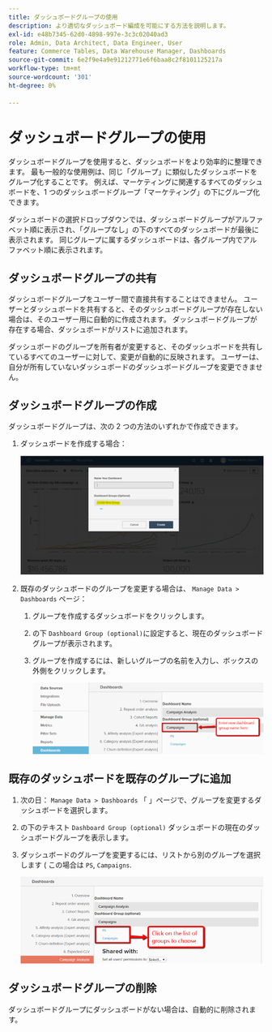 ```yaml
---
title: ダッシュボードグループの使用
description: より適切なダッシュボード編成を可能にする方法を説明します。
exl-id: e48b7345-62d0-4898-997e-3c3c02040ad3
role: Admin, Data Architect, Data Engineer, User
feature: Commerce Tables, Data Warehouse Manager, Dashboards
source-git-commit: 6e2f9e4a9e91212771e6f6baa8c2f8101125217a
workflow-type: tm+mt
source-wordcount: '301'
ht-degree: 0%

---
```


# ダッシュボードグループの使用

ダッシュボードグループを使用すると、ダッシュボードをより効率的に整理できます。 最も一般的な使用例は、同じ「グループ」に類似したダッシュボードをグループ化することです。 例えば、マーケティングに関連するすべてのダッシュボードを、1 つのダッシュボードグループ「マーケティング」の下にグループ化できます。

ダッシュボードの選択ドロップダウンでは、ダッシュボードグループがアルファベット順に表示され、「グループなし」の下のすべてのダッシュボードが最後に表示されます。 同じグループに属するダッシュボードは、各グループ内でアルファベット順に表示されます。

## ダッシュボードグループの共有

ダッシュボードグループをユーザー間で直接共有することはできません。 ユーザーとダッシュボードを共有すると、そのダッシュボードグループが存在しない場合は、そのユーザー用に自動的に作成されます。 ダッシュボードグループが存在する場合、ダッシュボードがリストに追加されます。

ダッシュボードのグループを所有者が変更すると、そのダッシュボードを共有しているすべてのユーザーに対して、変更が自動的に反映されます。 ユーザーは、自分が所有していないダッシュボードのダッシュボードグループを変更できません。

## ダッシュボードグループの作成

ダッシュボードグループは、次の 2 つの方法のいずれかで作成できます。

1. ダッシュボードを作成する場合：

   ![ダッシュボードグループを作成](../../assets/create-dashboard-groups-new-dashboard.png)

1. 既存のダッシュボードのグループを変更する場合は、 `Manage Data > Dashboards` ページ：

   1. グループを作成するダッシュボードをクリックします。

   1. の下 `Dashboard Group (optional)`に設定すると、現在のダッシュボードグループが表示されます。

   1. グループを作成するには、新しいグループの名前を入力し、ボックスの外側をクリックします。

      ![ダッシュボードグループを作成](../../assets/create-dashboard-groups-existing-dashboard.png)

## 既存のダッシュボードを既存のグループに追加

1. 次の日： `Manage Data > Dashboards` 「 」ページで、グループを変更するダッシュボードを選択します。

1. の下のテキスト `Dashboard Group (optional)` ダッシュボードの現在のダッシュボードグループを表示します。

1. ダッシュボードのグループを変更するには、リストから別のグループを選択します ( この場合は `PS`, `Campaigns`.

   ![グループダッシュボードを変更](../../assets/add-existing-dashboard-existing-group.png)

## ダッシュボードグループの削除

ダッシュボードグループにダッシュボードがない場合は、自動的に削除されます。
